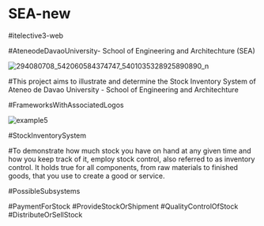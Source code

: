 # SEA-new
#itelective3-web

#AteneodeDavaoUniversity- School of Engineering and Architechture (SEA)

![294080708_542060584374747_5401035328925890890_n](https://user-images.githubusercontent.com/110330192/185542946-5a933cbb-ef16-4550-80e9-e21e58dc4bc4.jpg)

#This project aims to illustrate and determine the Stock Inventory System of Ateneo de Davao University - School of Engineering and Architechture

#FrameworksWithAssociatedLogos

![example5](https://user-images.githubusercontent.com/110330192/185543191-94cb2fd6-47ca-4854-8194-9d01b58e30ed.png)

#StockInventorySystem

#To demonstrate how much stock you have on hand at any given time and how you keep track of it, employ stock control, also referred to as inventory control. It holds true for all components, from raw materials to finished goods, that you use to create a good or service.

#PossibleSubsystems

#PaymentForStock
#ProvideStockOrShipment
#QualityControlOfStock
#DistributeOrSellStock
